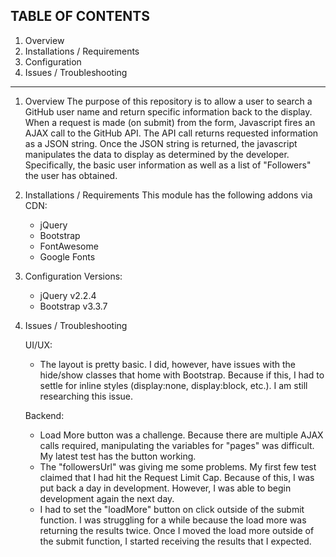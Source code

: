TABLE OF CONTENTS 
---------------------
   
 1) Overview
 2) Installations / Requirements
 3) Configuration
 4) Issues / Troubleshooting
 
---------------------
 
1) Overview
	The purpose of this repository is to allow a user to search a GitHub user name and return specific information back to the display. When a request is made (on submit) from the form, Javascript fires an AJAX call to the GitHub API. The API call returns requested information as a JSON string. 
	Once the JSON string is returned, the javascript manipulates the data to display as determined by the developer. Specifically, the basic user information as well as a list of "Followers" the user has obtained.
	

2) Installations / Requirements
	This module has the following addons via CDN:
	- jQuery
	- Bootstrap
	- FontAwesome
	- Google Fonts
	
	
3) Configuration
	Versions:
	- jQuery		v2.2.4
	- Bootstrap 	v3.3.7


4) Issues / Troubleshooting

	UI/UX: 
	- The layout is pretty basic. I did, however, have issues with the hide/show classes that home with Bootstrap. Because if this, I had to settle for inline styles (display:none, display:block, etc.). I am still researching this issue.
	
	Backend:
	- Load More button was a challenge. Because there are multiple AJAX calls required, manipulating the variables for "pages" was difficult. My latest test has the button working.
	- The "followersUrl" was giving me some problems. My first few test claimed that I had hit the Request Limit Cap. Because of this, I was put back a day in development. However, I was able to begin development again the next day. 
	- I had to set the "loadMore" button on click outside of the submit function. I was struggling for a while because the load more was returning the results twice. Once I moved the load more outside of the submit function, I started receiving the results that I expected.
	